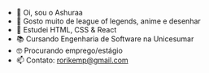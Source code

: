 - 👋 Oi, sou o Ashuraa
- 👀 Gosto muito de league of legends, anime e desenhar
- 🌱 Estudei HTML, CSS & React
- 📚 Cursando Engenharia de Software na Unicesumar
- 🤓 Procurando emprego/estágio
- 📫 Contato: rorikemp@gmail.com

<!---
ashura-senpai/ashura-senpai is a ✨ special ✨ repository because its `README.md` (this file) appears on your GitHub profile.
You can click the Preview link to take a look at your changes.
--->

